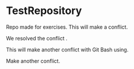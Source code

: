 # TestRepository




Repo made for exercises.
This will make a conflict.

We resolved the conflict .

This will make another conflict with Git Bash using.

Make another conflict.

